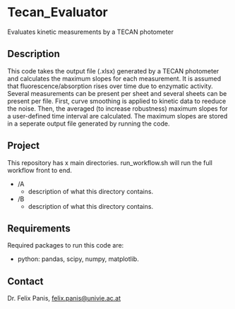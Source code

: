 # Tecan_Evaluator
Evaluates kinetic measurements by a TECAN photometer

## Description

This code takes the output file (.xlsx) generated by a TECAN photometer and calculates the maximum slopes for each measurement. It is assumed that fluorescence/absorption rises over time due to enzymatic activity. Several measurements can be present per sheet and several sheets can be present per file. First, curve smoothing is applied to kinetic data to reeduce the noise. Then, the averaged (to increase robustness) maximum slopes for a user-defined time interval are calculated. The maximum slopes are stored in a seperate output file generated by running the code.

## Project

This repository has x main directories. run_workflow.sh will run the full workflow front to end.

* /A
  * description of what this directory contains.
* /B
  * description of what this directory contains.


## Requirements

Required packages to run this code are:

* python: pandas, scipy, numpy, matplotlib.


## Contact

Dr. Felix Panis, felix.panis@univie.ac.at
